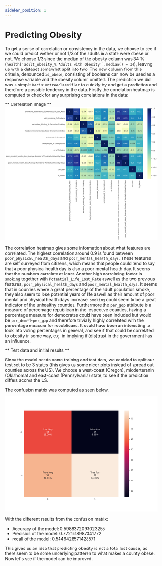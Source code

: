 ```yaml
---
sidebar_position: 1
---
```


# Predicting Obesity

To get a sense of correlation or consistency in the data, we choose to see if we could predict wether or not 1/3 of the adults in a state were obese or not. We choose 1/3 since the median of the obesity column was 34 % (`health['adult_obesity_% Adults with Obesity'].median() = 34`), leaving us with a dataset somewhat split into two. The new column from this criteria, denounced `is_obese`, consisting of booleans can now be used as a response variable and the obesity column omitted. The prediction we did was a simple `Decisiontreeclassifier` to quickly try and get a prediction and therefore a possible tendency in the data. Firstly the correlation heatmap is computed to check for any surprising correlations in the data:

** Correlation image **
[ ![](corrHeat.png) ](corrHeat.png)

The correlation heatmap gives some information about what features are correlated. The highest correlation around 0.9 is found between `poor_physical_health_days` and `poor_mental_health_days`. These features are self surveyed from citizens, which means that people could tend to say that a poor physical health day is also a poor mental health day. It seems that the numbers correlate at least.
Another high correlating factor is `smoking` together with `Potential_Life_Lost_Rate` aswell as the two previous features, `poor_physical_health_days` and `poor_mental_health_days`. It seems that in counties where a great percentage of the adult population smoke, they also seem to lose potential years of life aswell as their amount of poor mental and physical health days increase. `smoking` could seem to be a great indicator of the unhealthy counties. Furthermore the `per_gop` attribute is a measure of percentage republican in the respective counties, having a percentage measure for democrates could have been included but would be `per_dem`=1-`per_gop` and therefore trivially highly correlated with the percentage measure for republicans. It could have been an interesting to look into voting percentages in general, and see if that could be correlated to obesity in some way, e.g. in implying if (dis)trust in the government has an influence. 

** Test data and initial results **

Since the model needs some training and test data, we decided to split our test set to be 3 states (this gives us some nicer plots instead of spread out counties across the US). We choose a west-coast (Oregon), midderteranin (Oklahoma) and east-coast (Pennsylvania) state, to see if the prediction differs accros the US. 

The confusion matrix was computed as seen below.


[ ![](confusionMatrix.png) ](confusionMatrix.png)


With the different results from the confusion matrix:

* Accuracy of the model: 0.5988372093023255
* Precision of the model: 0.7721518987341772
* recall of the model: 0.5446428571428571


This gives us an idea that predicting obesity is not a total lost cause, as there seem to be some underlying patteren to what makes a county obese. Now let's see if the model can be improved.

